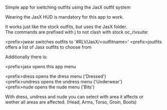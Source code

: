 Simple app for switching outfits using the JasX outfit system  

Wearing the JasX HUD is mandatory for this app to work.  

It works just like the stock outfits, but uses the JasX folder.  
The commands are prefixed with j to not clash with stock oc_rlvsuite:  

\<prefix\>jwear <outfitname>     switches outfits to '#RLV/JasX/\<outfitname\>'
\<prefix\>joutfits               offers a list of Jasx outfits to choose from  

Additionally there is:  

\<prefix\>jasx                   opens this app menu  

\<prefix\>dress                  opens the dress menu ('Dressed')  
\<prefix\>undress                opens the undress menu ('Underwear')  
\<prefix\>nude                   opens the nude menu ('Bits')  

With dress, undress and nude you can select with area it affects or  
wether all areas are affected. (Head, Arms, Torso, Groin, Boots)  
